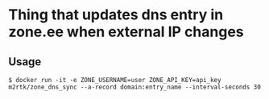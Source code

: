 # Thing that updates dns entry in zone.ee when external IP changes

## Usage

```
$ docker run -it -e ZONE_USERNAME=user ZONE_API_KEY=api_key m2rtk/zone_dns_sync --a-record domain:entry_name --interval-seconds 30
```